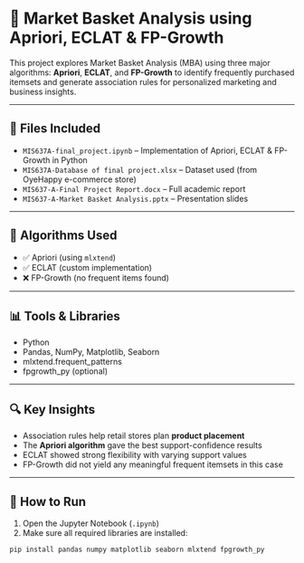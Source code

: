 # 🛒 Market Basket Analysis using Apriori, ECLAT & FP-Growth

This project explores Market Basket Analysis (MBA) using three major algorithms: **Apriori**, **ECLAT**, and **FP-Growth** to identify frequently purchased itemsets and generate association rules for personalized marketing and business insights.

---

## 📂 Files Included

- `MIS637A-final_project.ipynb` – Implementation of Apriori, ECLAT & FP-Growth in Python
- `MIS637A-Database of final project.xlsx` – Dataset used (from OyeHappy e-commerce store)
- `MIS637-A-Final Project Report.docx` – Full academic report
- `MIS637-A-Market Basket Analysis.pptx` – Presentation slides

---

## 🧠 Algorithms Used

- ✅ Apriori (using `mlxtend`)
- ✅ ECLAT (custom implementation)
- ❌ FP-Growth (no frequent items found)

---

## 📊 Tools & Libraries

- Python
- Pandas, NumPy, Matplotlib, Seaborn
- mlxtend.frequent_patterns
- fpgrowth_py (optional)

---

## 🔍 Key Insights

- Association rules help retail stores plan **product placement**
- The **Apriori algorithm** gave the best support-confidence results
- ECLAT showed strong flexibility with varying support values
- FP-Growth did not yield any meaningful frequent itemsets in this case

---

## 🏁 How to Run

1. Open the Jupyter Notebook (`.ipynb`)
2. Make sure all required libraries are installed:
```bash
pip install pandas numpy matplotlib seaborn mlxtend fpgrowth_py

```
```
